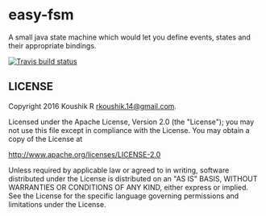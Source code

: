 # easy-fsm
A small java state machine which would let you define events, states and their appropriate bindings. 

[![Travis build status](https://travis-ci.org/koushikr/easy-fsm.svg?branch=master)](https://travis-ci.org/koushikr/easy-fsm)

LICENSE
-------

Copyright 2016 Koushik R <rkoushik.14@gmail.com>.

Licensed under the Apache License, Version 2.0 (the "License");
you may not use this file except in compliance with the License.
You may obtain a copy of the License at

http://www.apache.org/licenses/LICENSE-2.0

Unless required by applicable law or agreed to in writing, software
distributed under the License is distributed on an "AS IS" BASIS,
WITHOUT WARRANTIES OR CONDITIONS OF ANY KIND, either express or implied.
See the License for the specific language governing permissions and
limitations under the License.